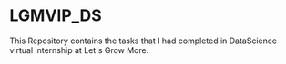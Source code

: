 # LGMVIP_DS
This Repository contains the tasks that  I had completed in DataScience virtual internship at Let's Grow More.

